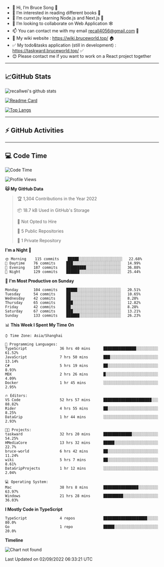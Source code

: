 - 👋 Hi, I’m Bruce Song 🦁️
- 👀 I’m interested in reading different books 📖
- 🌱 I’m currently learning Node.js and Next.js 🚀
- 💞️ I’m looking to collaborate on Web Application 🕸️
- 📫 You can contact me with my email recall4056@gmail.com 📮
- 📖 My wiki website : https://wiki.bruceworld.top/ 🏠
- ✅ My todo&tasks application (still in development) : https://taskward.bruceworld.top/ ✅
- 😊 Please contact me if you want to work on a React project together
---

## 📈GitHub Stats

![recallwei's github stats](https://github-readme-stats.vercel.app/api?username=recallwei&show_icons=true&theme=dracula&count_private=true&include_all_commits)

<!---
repository 卡片
--->

[![Readme Card](https://github-readme-stats.vercel.app/api/pin/?username=recallwei&repo=recallwei&theme=dracula)](https://github.com/recallwei/daily)

<!---
repository 常用语言 layout=compact（紧凑布局）
--->

[![Top Langs](https://github-readme-stats.vercel.app/api/top-langs/?username=recallwei&layout=compact&theme=dracula)](https://github.com/recallwei/daily)

---

## ⚡️ GitHub Activities

<!--START_SECTION:activity-->

<!--END_SECTION:activity-->

---

## 💻 Code Time

<!--START_SECTION:waka-->
![Code Time](http://img.shields.io/badge/Code%20Time-2%2C083%20hrs%2013%20mins-blue)

![Profile Views](http://img.shields.io/badge/Profile%20Views-12-blue)

**🐱 My GitHub Data** 

> 🏆 1,304 Contributions in the Year 2022
 > 
> 📦 18.7 kB Used in GitHub's Storage 
 > 
> 🚫 Not Opted to Hire
 > 
> 📜 5 Public Repositories 
 > 
> 🔑 1 Private Repository 
 > 
**I'm a Night 🦉** 

```text
🌞 Morning    115 commits    █████░░░░░░░░░░░░░░░░░░░░   22.68% 
🌆 Daytime    76 commits     ███░░░░░░░░░░░░░░░░░░░░░░   14.99% 
🌃 Evening    187 commits    █████████░░░░░░░░░░░░░░░░   36.88% 
🌙 Night      129 commits    ██████░░░░░░░░░░░░░░░░░░░   25.44%

```
📅 **I'm Most Productive on Sunday** 

```text
Monday       104 commits    █████░░░░░░░░░░░░░░░░░░░░   20.51% 
Tuesday      54 commits     ██░░░░░░░░░░░░░░░░░░░░░░░   10.65% 
Wednesday    42 commits     ██░░░░░░░░░░░░░░░░░░░░░░░   8.28% 
Thursday     65 commits     ███░░░░░░░░░░░░░░░░░░░░░░   12.82% 
Friday       42 commits     ██░░░░░░░░░░░░░░░░░░░░░░░   8.28% 
Saturday     67 commits     ███░░░░░░░░░░░░░░░░░░░░░░   13.21% 
Sunday       133 commits    ██████░░░░░░░░░░░░░░░░░░░   26.23%

```


📊 **This Week I Spent My Time On** 

```text
⌚︎ Time Zone: Asia/Shanghai

💬 Programming Languages: 
TypeScript               36 hrs 40 mins      ███████████████░░░░░░░░░░   61.52% 
JavaScript               7 hrs 50 mins       ███░░░░░░░░░░░░░░░░░░░░░░   13.14% 
C#                       5 hrs 19 mins       ██░░░░░░░░░░░░░░░░░░░░░░░   8.93% 
MDX                      2 hrs 26 mins       █░░░░░░░░░░░░░░░░░░░░░░░░   4.09% 
Docker                   1 hr 45 mins        ░░░░░░░░░░░░░░░░░░░░░░░░░   2.95%

🔥 Editors: 
VS Code                  52 hrs 57 mins      ██████████████████████░░░   88.82% 
Rider                    4 hrs 55 mins       ██░░░░░░░░░░░░░░░░░░░░░░░   8.25% 
DataGrip                 1 hr 44 mins        ░░░░░░░░░░░░░░░░░░░░░░░░░   2.93%

🐱‍💻 Projects: 
taskward                 32 hrs 20 mins      █████████████░░░░░░░░░░░░   54.25% 
HMediaCore               13 hrs 32 mins      █████░░░░░░░░░░░░░░░░░░░░   22.7% 
bruce-world              6 hrs 42 mins       ██░░░░░░░░░░░░░░░░░░░░░░░   11.24% 
wiki                     5 hrs 7 mins        ██░░░░░░░░░░░░░░░░░░░░░░░   8.61% 
DataGripProjects         1 hr 12 mins        ░░░░░░░░░░░░░░░░░░░░░░░░░   2.04%

💻 Operating System: 
Mac                      38 hrs 8 mins       ████████████████░░░░░░░░░   63.97% 
Windows                  21 hrs 28 mins      █████████░░░░░░░░░░░░░░░░   36.03%

```

**I Mostly Code in TypeScript** 

```text
TypeScript               4 repos             ████████████████████░░░░░   80.0% 
Go                       1 repo              █████░░░░░░░░░░░░░░░░░░░░   20.0%

```


**Timeline**

![Chart not found](https://raw.githubusercontent.com/recallwei/recallwei/main/charts/bar_graph.png) 


 Last Updated on 02/09/2022 06:33:21 UTC
<!--END_SECTION:waka-->
<!---
recallwei/recallwei is a ✨ special ✨ repository because its `README.md` (this file) appears on your GitHub profile.
You can click the Preview link to take a look at your changes.
--->
